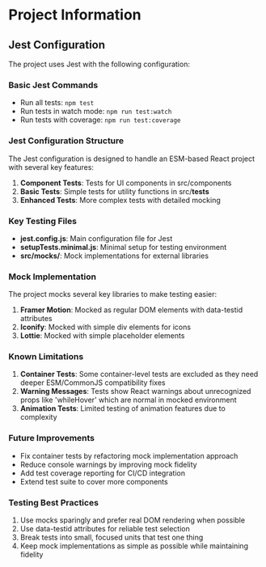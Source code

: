 # Project Information

## Jest Configuration

The project uses Jest with the following configuration:

### Basic Jest Commands
- Run all tests: `npm test`
- Run tests in watch mode: `npm run test:watch`
- Run tests with coverage: `npm run test:coverage`

### Jest Configuration Structure

The Jest configuration is designed to handle an ESM-based React project with several key features:

1. **Component Tests**: Tests for UI components in src/components
2. **Basic Tests**: Simple tests for utility functions in src/__tests__
3. **Enhanced Tests**: More complex tests with detailed mocking

### Key Testing Files

- **jest.config.js**: Main configuration file for Jest 
- **setupTests.minimal.js**: Minimal setup for testing environment
- **src/__mocks__/**: Mock implementations for external libraries

### Mock Implementation

The project mocks several key libraries to make testing easier:

1. **Framer Motion**: Mocked as regular DOM elements with data-testid attributes
2. **Iconify**: Mocked with simple div elements for icons
3. **Lottie**: Mocked with simple placeholder elements

### Known Limitations

1. **Container Tests**: Some container-level tests are excluded as they need deeper ESM/CommonJS compatibility fixes
2. **Warning Messages**: Tests show React warnings about unrecognized props like 'whileHover' which are normal in mocked environment
3. **Animation Tests**: Limited testing of animation features due to complexity

### Future Improvements

- Fix container tests by refactoring mock implementation approach
- Reduce console warnings by improving mock fidelity
- Add test coverage reporting for CI/CD integration
- Extend test suite to cover more components

### Testing Best Practices

1. Use mocks sparingly and prefer real DOM rendering when possible
2. Use data-testid attributes for reliable test selection
3. Break tests into small, focused units that test one thing
4. Keep mock implementations as simple as possible while maintaining fidelity